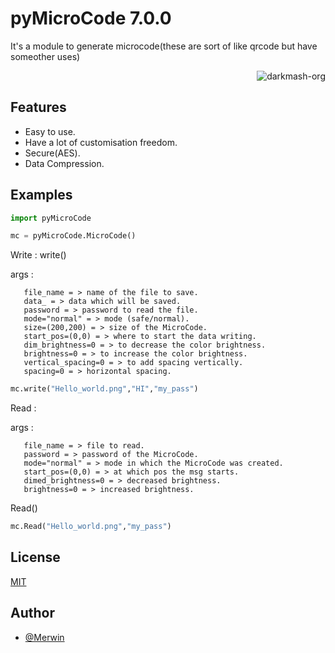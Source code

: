 # pyMicroCode 7.0.0

It's a module to generate microcode(these are sort of like qrcode but have someother uses)

<p align="right"> <img src="https://komarev.com/ghpvc/?username=meriwn-py-micro-code&label=Project%20views&color=0e75b6&style=flat" alt="darkmash-org" /> </p>


## Features

- Easy to use.
- Have a lot of customisation freedom.
- Secure(AES).
- Data Compression.


## Examples

```python
import pyMicroCode

mc = pyMicroCode.MicroCode()
```

Write :
write()

args :
       
       file_name = > name of the file to save. 
       data_ = > data which will be saved.
       password = > password to read the file.
       mode="normal" = > mode (safe/normal).
       size=(200,200) = > size of the MicroCode.
       start_pos=(0,0) = > where to start the data writing.
       dim_brightness=0 = > to decrease the color brightness.
       brightness=0 = > to increase the color brightness.
       vertical_spacing=0 = > to add spacing vertically.
       spacing=0 = > horizontal spacing. 

```python
mc.write("Hello_world.png","HI","my_pass")
```

Read :

args :
       
       file_name = > file to read.
       password = > password of the MicroCode.
       mode="normal" = > mode in which the MicroCode was created.
       start_pos=(0,0) = > at which pos the msg starts.
       dimed_brightness=0 = > decreased brightness.
       brightness=0 = > increased brightness.

Read()
```python
mc.Read("Hello_world.png","my_pass")
```
## License

[MIT](https://choosealicense.com/licenses/mit/)


## Author

- [@Merwin](https://github.com/mastercodermerwin)
